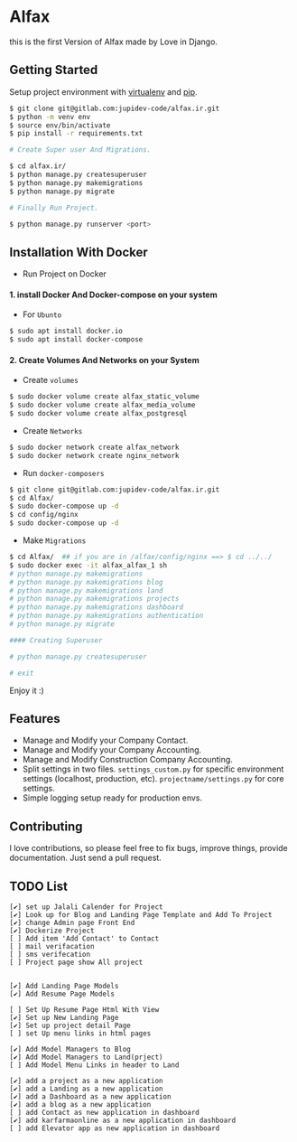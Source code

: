 # Alfax

this is the first Version of Alfax made by Love in Django.


## Getting Started

Setup project environment with [virtualenv](https://virtualenv.pypa.io) and [pip](https://pip.pypa.io).

```bash
$ git clone git@gitlab.com:jupidev-code/alfax.ir.git
$ python -m venv env
$ source env/bin/activate
$ pip install -r requirements.txt

# Create Super user And Migrations.

$ cd alfax.ir/
$ python manage.py createsuperuser 
$ python manage.py makemigrations
$ python manage.py migrate

# Finally Run Project.

$ python manage.py runserver <port>

```
## Installation  With  Docker

* Run Project on Docker

#### 1. install Docker And Docker-compose on your system 

* For `Ubunto`
```bash
$ sudo apt install docker.io
$ sudo apt install docker-compose
```
#### 2. Create Volumes And Networks on your System

* Create `volumes`
```bash
$ sudo docker volume create alfax_static_volume
$ sudo docker volume create alfax_media_volume
$ sudo docker volume create alfax_postgresql

```
* Create `Networks`
```bash
$ sudo docker network create alfax_network
$ sudo docker network create nginx_network
```
* Run `docker-composers`

```bash
$ git clone git@gitlab.com:jupidev-code/alfax.ir.git
$ cd Alfax/ 
$ sudo docker-compose up -d
$ cd config/nginx
$ sudo docker-compose up -d

```


* Make `Migrations`

```bash
$ cd Alfax/  ## if you are in /alfax/config/nginx ==> $ cd ../../
$ sudo docker exec -it alfax_alfax_1 sh
# python manage.py makemigrations
# python manage.py makemigrations blog
# python manage.py makemigrations land
# python manage.py makemigrations projects
# python manage.py makemigrations dashboard
# python manage.py makemigrations authentication
# python manage.py migrate

#### Creating Superuser

# python manage.py createsuperuser

# exit

```

Enjoy it :)

## Features

* Manage and Modify your Company Contact.
* Manage and Modify your Company Accounting.
* Manage and Modify Construction Company Accounting.
* Split settings in two files. `settings_custom.py` for specific environment settings (localhost, production, etc). `projectname/settings.py` for core settings.
* Simple logging setup ready for production envs.

## Contributing

I love contributions, so please feel free to fix bugs, improve things, provide documentation. Just send a pull request.


## TODO List
    [✔] set up Jalali Calender for Project
    [✔] Look up for Blog and Landing Page Template and Add To Project
    [✔] change Admin page Front End
    [✔] Dockerize Project
    [ ] Add item 'Add Contact' to Contact 
    [ ] mail verifacation
    [ ] sms verifecation
    [ ] Project page show All project


    [✔] Add Landing Page Models
    [✔] Add Resume Page Models

    [ ] Set Up Resume Page Html With View
    [✔] Set up New Landing Page 
    [✔] Set up project detail Page 
    [ ] set Up menu links in html pages

    [✔] Add Model Managers to Blog
    [✔] Add Model Managers to Land(prject)
    [ ] Add Model Menu Links in header to Land

    [✔] add a project as a new application
    [✔] add a Landing as a new application
    [✔] add a Dashboard as a new application
    [✔] add a blog as a new application
    [ ] add Contact as new application in dashboard
    [✔] add karfarmaonline as a new application in dashboard
    [ ] add Elevator app as new application in dashboard
